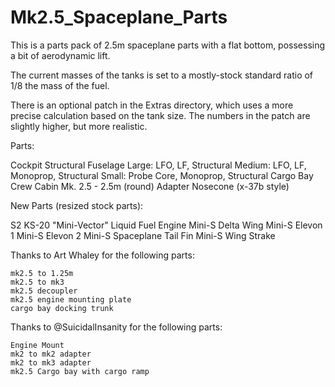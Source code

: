 # Mk2.5_Spaceplane_Parts

This is a parts pack of 2.5m spaceplane parts with a flat bottom, possessing a bit of aerodynamic lift.

The current masses of the tanks is set to a mostly-stock standard ratio of 
1/8 the mass of the fuel.

There is an optional patch in the Extras directory, which uses a more precise
calculation based on the tank size.  The numbers in the patch are slightly
higher, but more realistic.

Parts:

Cockpit
Structural Fuselage
Large: LFO, LF, Structural
Medium: LFO, LF, Monoprop, Structural
Small: Probe Core, Monoprop, Structural
Cargo Bay
Crew Cabin
Mk. 2.5 - 2.5m (round) Adapter
Nosecone (x-37b style)

New Parts (resized stock parts):

S2 KS-20 "Mini-Vector" Liquid Fuel Engine
Mini-S Delta Wing
Mini-S Elevon 1
Mini-S Elevon 2
Mini-S Spaceplane Tail Fin
Mini-S Wing Strake

Thanks to Art Whaley for the following parts:

	mk2.5 to 1.25m
	mk2.5 to mk3
	mk2.5 decoupler
	mk2.5 engine mounting plate
	cargo bay docking trunk

Thanks to @SuicidalInsanity for the following parts:

	Engine Mount
	mk2 to mk2 adapter
	mk2 to mk3 adapter
	mk2.5 Cargo bay with cargo ramp
